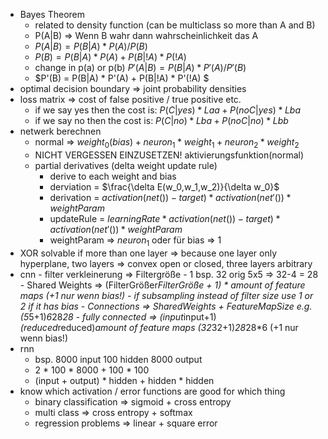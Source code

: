 - Bayes Theorem
	- related to density function (can be multiclass so more than A and B)
	- P(A|B) => Wenn B wahr dann wahrscheinlichkeit das A
	- $P(A|B) = P(B|A) * P(A) / P(B)$
	- $P(B) = P(B|A) * P(A) + P(B|!A) * P(!A)$
	- change in p(a) or p(b) $P'(A|B) = P(B|A) * P'(A) / P'(B)$
	- $P'(B) = P(B|A) * P'(A) + P(B|!A) * P'(!A) $
- optimal decision boundary => joint probability densities
- loss matrix => cost of false positive / true positive etc.
	- if we say yes then the cost is: $P(C|yes)*Laa + P(noC|yes)*Lba$
	- if we say no then the cost is: $P(C|no)*Lba + P(noC|no)*Lbb$
- netwerk berechnen
	- normal => $weight_0(bias)+neuron_1*weight_1+neuron_2*weight_2$
	- NICHT VERGESSEN EINZUSETZEN! aktivierungsfunktion(normal)
	- partial derivatives (delta weight update rule)
		- derive to each weight and bias
		- derviation = $\frac{\delta E(w_0,w_1,w_2)}{\delta w_0}$
		- derivation = $activation(net())-target)*activation(net'())*weightParam$
		- updateRule = $learningRate * activation(net())-target)*activation(net'())*weightParam$
		- weightParam => $neuron_1$ oder für bias => 1
- XOR solvable if more than one layer => because one layer only hyperplane, two layers => convex open or closed, three layers arbitrary
- cnn
			- filter verkleinerung => Filtergröße - 1 bsp. 32 orig 5x5 => 32-4 = 28
			- Shared Weights => (FilterGrößer*FilterGröße + 1) * amount of feature maps (+1 nur wenn bias!)
				- if subsampling instead of filter size use 1 or 2 if it has bias
			- Connections => SharedWeights + FeatureMapSize e.g. (5*5+1)*6*28*28
			- fully connected => (input*input+1)*(reduced*reduced)*amount of feature maps (32*32+1)*28*28*6 (+1 nur wenn bias!)
- rnn
	- bsp. 8000 input 100 hidden 8000 output
	- 2 * 100 * 8000 + 100 * 100
	- (input + output) * hidden + hidden * hidden
- know which activation / error functions are good for which thing
	- binary classification => sigmoid + cross entropy
	- multi class => cross entropy + softmax
	- regression problems => linear + square error